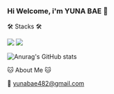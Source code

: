 ### Hi Welcome, i'm YUNA BAE 👋

🛠️ Stacks 🛠️ 

<img src="https://img.shields.io/badge/Python-3766AB?style=flat-square&logo=Python&logoColor=white"/> 
<img src="https://img.shields.io/badge/Java-3766AB?style=flat-square&logo=Java&logoColor=white"/> 

![Anurag's GitHub stats](https://github-readme-stats.vercel.app/api?username=baeyuna97&show_icons=true&theme=radical)

🐱 About Me 🐱

📧 yunabae482@gmail.com
